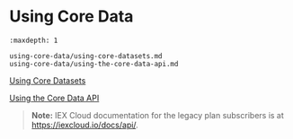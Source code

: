 # Using Core Data

```{toctree}
:maxdepth: 1

using-core-data/using-core-datasets.md
using-core-data/using-the-core-data-api.md
```

[Using Core Datasets](./using-core-data/using-core-datasets.md)

[Using the Core Data API](./using-core-data/using-the-core-data-api.md)

> **Note:** IEX Cloud documentation for the legacy plan subscribers is at <https://iexcloud.io/docs/api/>.

<!-- TODO Describe the different types of core data: core datasets + core endpoints -->

<!-- TODO Refer to core dataset instructions "Using Core Datasets" -->

<!-- TODO Refer to core data endpoint instructions "Using the Core Data API" -->
